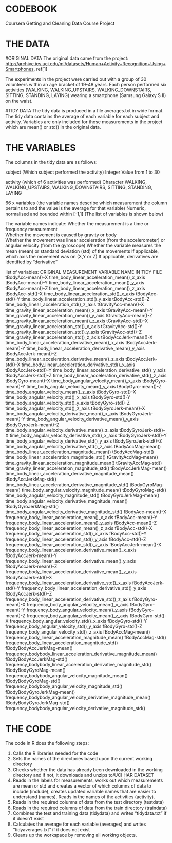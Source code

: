 CODEBOOK 
=========
Coursera Getting and Cleaning Data Course Project

THE DATA
==========

#ORIGINAL DATA
The original data came from the project:
http://archive.ics.uci.edu/ml/datasets/Human+Activity+Recognition+Using+Smartphones, ref[1]

The experiments in the project were carried out with a group of 30 volunteers within an age bracket of 19-48 years. Each person performed six activities (WALKING, WALKING_UPSTAIRS, WALKING_DOWNSTAIRS, SITTING, STANDING, LAYING) wearing a smartphone (Samsung Galaxy S II) on the waist.

#TIDY DATA
The tidy data is produced in a file averages.txt in wide format.
The tidy data contains the average of each variable for each subject and activity.
Variables are only included for those measurements in the project which are mean() or std() in the original data.

THE VARIABLES
=====================================================================================================================
The columns in the tidy data are as follows:

subject		(Which subject performed the activity)
		Integer	Value from 1 to 30
	

activity	(which of 6 activities was performed)
		Character
		WALKING, WALKING_UPSTAIRS, WALKING_DOWNSTAIRS, SITTING, STANDING, LAYING

66 x variables	(the variable names describe which measurement the column pertains to and the value is the average for that variable)
		Numeric, normalised and bounded within [-1,1]
		(The list of variables is shown below)

The variable names indicate:
	Whether the measurement is a time or frequency measurement 				
	Whether the movement is caused by gravity or body	
	Whether the movement was linear acceleration (from the accelerometer) or angular velocity (from the gyroscope)
	Whether the variable measures the mean (mean) or standard deviation (std) of the movements
	If applicable, which axis the movement was on (X,Y or Z)
	If applicable, derivatives are identified by “derivative”	

list of variables:
ORIGINAL MEASUREMENT		VARIABLE NAME IN TIDY FILE		
tBodyAcc-mean()-X		time_body_linear_acceleration_mean()_x_axis
tBodyAcc-mean()-Y		time_body_linear_acceleration_mean()_y_axis
tBodyAcc-mean()-Z		time_body_linear_acceleration_mean()_z_axis
tBodyAcc-std()-X		time_body_linear_acceleration_std()_x_axis
tBodyAcc-std()-Y		time_body_linear_acceleration_std()_y_axis
tBodyAcc-std()-Z		time_body_linear_acceleration_std()_z_axis
tGravityAcc-mean()-X		time_gravity_linear_acceleration_mean()_x_axis
tGravityAcc-mean()-Y		time_gravity_linear_acceleration_mean()_y_axis
tGravityAcc-mean()-Z		time_gravity_linear_acceleration_mean()_z_axis
tGravityAcc-std()-X		time_gravity_linear_acceleration_std()_x_axis
tGravityAcc-std()-Y		time_gravity_linear_acceleration_std()_y_axis
tGravityAcc-std()-Z		time_gravity_linear_acceleration_std()_z_axis
tBodyAccJerk-mean()-X		time_body_linear_acceleration_derivative_mean()_x_axis
tBodyAccJerk-mean()-Y		time_body_linear_acceleration_derivative_mean()_y_axis
tBodyAccJerk-mean()-Z		time_body_linear_acceleration_derivative_mean()_z_axis
tBodyAccJerk-std()-X		time_body_linear_acceleration_derivative_std()_x_axis
tBodyAccJerk-std()-Y		time_body_linear_acceleration_derivative_std()_y_axis
tBodyAccJerk-std()-Z		time_body_linear_acceleration_derivative_std()_z_axis
tBodyGyro-mean()-X		time_body_angular_velocity_mean()_x_axis
tBodyGyro-mean()-Y		time_body_angular_velocity_mean()_y_axis
tBodyGyro-mean()-Z		time_body_angular_velocity_mean()_z_axis
tBodyGyro-std()-X		time_body_angular_velocity_std()_x_axis
tBodyGyro-std()-Y		time_body_angular_velocity_std()_y_axis
tBodyGyro-std()-Z		time_body_angular_velocity_std()_z_axis
tBodyGyroJerk-mean()-X		time_body_angular_velocity_derivative_mean()_x_axis
tBodyGyroJerk-mean()-Y		time_body_angular_velocity_derivative_mean()_y_axis
tBodyGyroJerk-mean()-Z		time_body_angular_velocity_derivative_mean()_z_axis
tBodyGyroJerk-std()-X		time_body_angular_velocity_derivative_std()_x_axis
tBodyGyroJerk-std()-Y		time_body_angular_velocity_derivative_std()_y_axis
tBodyGyroJerk-std()-Z		time_body_angular_velocity_derivative_std()_z_axis
tBodyAccMag-mean()		time_body_linear_acceleration_magnitude_mean()
tBodyAccMag-std()		time_body_linear_acceleration_magnitude_std()
tGravityAccMag-mean()		time_gravity_linear_acceleration_magnitude_mean()
tGravityAccMag-std()		time_gravity_linear_acceleration_magnitude_std()
tBodyAccJerkMag-mean()		time_body_linear_acceleration_derivative_magnitude_mean()
tBodyAccJerkMag-std()		time_body_linear_acceleration_derivative_magnitude_std()
tBodyGyroMag-mean()		time_body_angular_velocity_magnitude_mean()
tBodyGyroMag-std()		time_body_angular_velocity_magnitude_std()
tBodyGyroJerkMag-mean()		time_body_angular_velocity_derivative_magnitude_mean()
tBodyGyroJerkMag-std()		time_body_angular_velocity_derivative_magnitude_std()
fBodyAcc-mean()-X		frequency_body_linear_acceleration_mean()_x_axis
fBodyAcc-mean()-Y		frequency_body_linear_acceleration_mean()_y_axis
fBodyAcc-mean()-Z		frequency_body_linear_acceleration_mean()_z_axis
fBodyAcc-std()-X		frequency_body_linear_acceleration_std()_x_axis
fBodyAcc-std()-Y		frequency_body_linear_acceleration_std()_y_axis
fBodyAcc-std()-Z		frequency_body_linear_acceleration_std()_z_axis
fBodyAccJerk-mean()-X		frequency_body_linear_acceleration_derivative_mean()_x_axis
fBodyAccJerk-mean()-Y		frequency_body_linear_acceleration_derivative_mean()_y_axis
fBodyAccJerk-mean()-Z		frequency_body_linear_acceleration_derivative_mean()_z_axis
fBodyAccJerk-std()-X		frequency_body_linear_acceleration_derivative_std()_x_axis
fBodyAccJerk-std()-Y		frequency_body_linear_acceleration_derivative_std()_y_axis
fBodyAccJerk-std()-Z		frequency_body_linear_acceleration_derivative_std()_z_axis
fBodyGyro-mean()-X		frequency_body_angular_velocity_mean()_x_axis
fBodyGyro-mean()-Y		frequency_body_angular_velocity_mean()_y_axis
fBodyGyro-mean()-Z		frequency_body_angular_velocity_mean()_z_axis
fBodyGyro-std()-X		frequency_body_angular_velocity_std()_x_axis
fBodyGyro-std()-Y		frequency_body_angular_velocity_std()_y_axis
fBodyGyro-std()-Z		frequency_body_angular_velocity_std()_z_axis
fBodyAccMag-mean()		frequency_body_linear_acceleration_magnitude_mean()
fBodyAccMag-std()		frequency_body_linear_acceleration_magnitude_std()
fBodyBodyAccJerkMag-mean()	frequency_bodybody_linear_acceleration_derivative_magnitude_mean()
fBodyBodyAccJerkMag-std()	frequency_bodybody_linear_acceleration_derivative_magnitude_std()
fBodyBodyGyroMag-mean()		frequency_bodybody_angular_velocity_magnitude_mean()
fBodyBodyGyroMag-std()		frequency_bodybody_angular_velocity_magnitude_std()
fBodyBodyGyroJerkMag-mean()	frequency_bodybody_angular_velocity_derivative_magnitude_mean()
fBodyBodyGyroJerkMag-std()	frequency_bodybody_angular_velocity_derivative_magnitude_std()

THE CODE
=========================================================================================================

The code in R does the following steps:
1.	Calls the R libraries needed for the code
2.	Sets the names of the directories based upon the current working directory
3.	Checks whether the data has already been downloaded in the working directory and if not, it downloads and unzips to/UCI HAR DATASET
4.	Reads in the labels for measurements, works out which measurements are mean or std and creates a vector of which columns of data to include (include), creates updated variable names that are easier to understand (names).  Reads in the names of the activities (activity).
5.	Reads in the required columns of data from the test directory (testdata)
6.	Reads in the required columns of data from the train directory (traindata)
7.	Combines the test and training data (tidydata) and writes “tidydata.txt” if it doesn’t exist
8.	Calculates the average for each variable (averages) and writes “tidyaverages.txt” if it does not exist
9.	Cleans up the workspace by removing all working objects.

